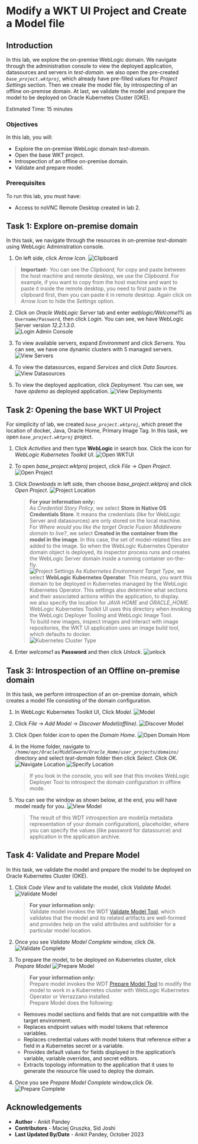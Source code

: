 # Modify a WKT UI Project and Create a Model file

## Introduction

In this lab, we explore the on-premise WebLogic domain. We navigate through the administration console to view the deployed application, datasources and servers in *test-domain*. we also open the pre-created *`base_project.wktproj`*, which already have pre-filled values for *Project Settings* section. Then we create the model file, by introspecting of an offline on-premise domain. At last, we validate the model and prepare the model to be deployed on Oracle Kubernetes Cluster (OKE).

Estimated Time: 15 minutes

### Objectives

In this lab, you will:

* Explore the on-premise WebLogic domain *test-domain*.
* Open the base WKT project.
* Introspection of an offline on-premise domain.
* Validate and prepare model. 

### Prerequisites

To run this lab, you must have:
* Access to noVNC Remote Desktop created in lab 2.

## Task 1: Explore on-premise domain

In this task, we navigate through the resources in on-premise *test-domain* using WebLogic Administration console.

1. On left side, click *Arrow Icon*. 
    ![Clipboard](images/clipboard.png)
 > **Important**- You can see the *Clipboard*, for copy and paste between the host machine and remote desktop, we use the *Clipboard*. For example, if you want to copy from the host machine and want to paste it inside the remote desktop, you need to first paste in the clipboard first, then you can paste it in remote desktop. Again click on *Arrow Icon* to hide the *Settings* option.

2. Click on  *Oracle WebLogic Server* tab and enter *weblogic/Welcome1%* as `Username/Password`, then click *Login*. You can see, we have WebLogic Server version *12.2.1.3.0*.   
    ![Login Admin Console](images/login-admin-console.png)

3. To view available servers, expand *Environment* and click *Servers*. You can see, we have one dynamic clusters with 5 managed servers. 
    ![View Servers](images/view-servers.png)

4. To view the datasources, expand *Services* and click *Data Sources*.
    ![View Datasources](images/view-datasources.png)

5. To view the deployed application, click *Deployment*. You can see, we have *opdemo* as deployed application.
    ![View Deployments](images/view-deployments.png)

## Task 2: Opening the base WKT UI Project

For simplicity of lab, we created *`base_project.wktproj`*, which preset the location of docker, Java, Oracle Home, Primary Image Tag. In this task, we open  *`base_project.wktproj`* project.

1. Click *Activities* and then type **WebLogic** in search box. Click the icon for *WebLogic Kubernetes Toolkit UI*.
    ![Open WKTUI](images/open-wktui.png)

2. To open *base_project.wktproj* project, click *File* -> *Open Project*. 
    ![Open Project](images/open-project.png)

3. Click *Downloads* in left side, then choose *base_project.wktproj* and click *Open Project*.
    ![Project Location](images/project-location.png)

    > **For your information only:**<br>
    > As *Credential Story Policy*, we select **Store in Native OS Credentials Store**. It means the credentials (like for WebLogic Server and datasources) are only stored on the local machine.<br>
    > For *Where would you like the target Oracle Fusion Middleware domain to live?*, we select **Created in the container from the model in the image**. In this case, the set of model-related files are added to the image. So when the WebLogic Kubernetes Operator domain object is deployed, its inspector process runs and creates the WebLogic Server domain inside a running container on-the-fly.<br>
    ![Project Settings](images/project-settings.png)
    > As *Kubernetes Environment Target Type*, we select **WebLogic Kubernetes Operator**. This means, you want this domain to be deployed in Kubernetes managed by the WebLogic Kubernetes Operator. This settings also determine what sections and their associated actions within the application, to display.<br>
    > we also specify the location for *JAVA HOME* and *ORACLE_HOME*. WebLogic Kubernetes Toolkit UI uses this directory when invoking the WebLogic Deployer Tooling and WebLogic Image Tool. <br>
    > To build new images, inspect images and interact with image repositories, the WKT UI application uses an image build tool, which defaults to docker.<br>
    ![Kubernetes Cluster Type](images/kubernetes-cluster-type.png)

4. Enter *welcome1* as **Password** and then click *Unlock*.
    ![unlock](images/unlock.png)


## Task 3: Introspection of an Offline on-premise domain 

In this task, we perform introspection of an on-premise domain, which creates a model file consisting of the domain configuration.

1. In WebLogic Kubernetes Toolkit UI, Click *Model*.
    ![Model](images/click-model.png)

2. Click *File* -> *Add Model* -> *Discover Model(offline)*.
    ![Discover Model](images/discover-model.png)

3. Click Open folder *icon* to open the *Domain Home*.
    ![Open Domain Hom](images/open-domain-home.png)

4. In the Home folder, navigate to *`/home/opc/Oracle/Middleware/Oracle_Home/user_projects/domains/`* directory and select *test-domain* folder then  click *Select*. Click *OK*.
    ![Navigate Location](images/navigate-location.png)
    ![Specify Location](images/specify-location.png)
    > If you look in the console, you will see that this invokes WebLogic Deployer Tool to introspect the domain configuration in offline mode. 

5. You can see the window as shown below, at the end, you will have model ready for you.
    ![View Model](images/view-model.png)

    > The result of this WDT introspection are model(a metadata representation of your domain configuration), placeholder, where you can specify the values (like password for datasource) and application in the application archive.

## Task 4: Validate and Prepare Model 

In this task, we validate the model and prepare the model to be deployed on Oracle Kubernetes Cluster (OKE).

1. Click *Code View* and to validate the model, click *Validate Model*.
    ![Validate Model](images/validate-model.png)
    > **For your information only:**<br>
    > Validate model invokes the WDT [Validate Model Tool](https://oracle.github.io/weblogic-deploy-tooling/userguide/tools/validate/), which validates that the model and its related artifacts  are well-formed and provides help on the valid attributes and subfolder for a particular model location.

2. Once you see *Validate Model Complete* window, click *Ok*.
    ![Validate Complete](images/validate-complete.png)

3. To prepare the model, to be deployed on Kubernetes cluster, click *Prepare Model*
    ![Prepare Model](images/prepare-model.png)
    > **For your information only:**<br>
    > Prepare model invokes the WDT [Prepare Model Tool](https://oracle.github.io/weblogic-deploy-tooling/userguide/tools/prepare/) to modify the model to work in a Kubernetes cluster with WebLogic Kubernetes Operator or Verrazzano installed.<br>
    > Prepare Model does the following:
    * Removes model sections and fields that are not compatible with the target environment.
    * Replaces endpoint values with model tokens that reference variables.
    * Replaces credential values with model tokens that reference either a field in a Kubernetes secret or a variable.
    * Provides default values for fields displayed in the application’s variable, variable overrides, and secret editors.
    * Extracts topology information to the application that it uses to generate the resource file used to deploy the domain.

4. Once you see *Prepare Model Complete* window,click *Ok*.
    ![Prepare Complete](images/prepare-complete.png)


## Acknowledgements

* **Author** -  Ankit Pandey
* **Contributors** - Maciej Gruszka, Sid Joshi
* **Last Updated By/Date** - Ankit Pandey, October 2023